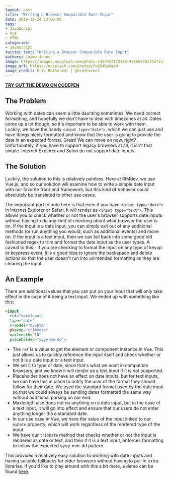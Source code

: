 ```yaml
---
layout: post
title: "Writing a Browser Compatible Date Input"
date: 2019-10-24 13:00:00
tags:
- JavaScript
- Vue
- HTML
categories:
- JavaScript
twitter_text: "Writing a Browser Compatible Date Input"
authors: Jaime Jones
image: https://images.unsplash.com/photo-1435527173128-983b87201f4d?ixlib=rb-1.2.1&ixid=eyJhcHBfaWQiOjEyMDd9&auto=format&fit=crop&w=1347&q=80
image_url: https://unsplash.com/photos/FoKO4DpXamQ
image_credit: Eric Rothermel | @erothermel
---
```


[**TRY OUT THE DEMO ON CODEPEN**](https://codepen.io/jaime-lynn/pen/MWWmrbN)

## The Problem

Working with dates can seem a little daunting sometimes. We need correct formatting, and hopefully we don't have to deal with timezones at all. Dates come up a lot though, so it's important to be able to work with them. Luckily, we have the handy `<input type="date">`, which we can just use and have things nicely formatted and know that the user is going to provide the date in an expected format. Great! We can move on now, right? Unfortunately, if you have to support legacy browsers at all, it isn't that simple. Internet Explorer and Safari do not support date inputs.

## The Solution

Luckily, the solution to this is relatively painless. Here at RIMdev, we use Vue.js, and so our solution will examine how to write a simple date input with our favorite front end framework, but this kind of behavior could absolutely be translated to other use cases.

The important part to note here is that even if you have `<input type="date">` in Internet Explorer or Safari, it will render as `<input type="text">`. This allows you to check whether or not the user's browser supports date inputs without having to do any kind of checking about what browser the user is on. If the input is a date input, you can simply exit out of any additional methods (or run anything you would, such as additional events) and move on. If the input is a text input, then we can fall back into some good old fashioned regex to trim and format the date input as the user types. A caveat to this - if you are checking to format the input on any type of keyup or keypress event, it is a good idea to ignore the backspace and delete actions so that the user doesn't run into unintended formatting as they are clearing the input.

## An Example

There are additional values that you can put on your input that will only take effect in the case of it being a text input. We ended up with something like this:
```html
<input
  ref="dateInput"
  type="date"
  v-model="myDate"
  @keyup="trimDate"
  maxlength="10"
  placeholder="yyyy-mm-dd">
```
- The `ref` is a value to get the element or component instance in Vue. This just allows us to quickly reference the input itself and check whether or not it is a date input or a text input.
- We set it to type of date, since that's what we want in compatible browsers, and we know it will render as a text input if it is not supported.
- Placeholder does not have an effect on date inputs, but for text inputs, we can have this in place to notify the user of the format they should follow for their date. We used the standard format used by the date input so that we could always be sending dates formatted the same way without additional parsing on our end.
- Maxlength also does not do anything on a date input, but in the case of a text input, it will go into effect and ensure that our users do not enter anything longer tha a standard date.
- In our use case in Vue, we have the value of the input linked to our `myDate` property, which will work regardless of the rendered type of the input.
- We have our `trimDate` method that checks whether or not the input is rendered as date or text, and then if it is a text input, enforces formatting to follow the expected yyyy-mm-dd pattern.

This provides a relatively easy solution to working with date inputs and having suitable fallbacks for older browsers without having to pull in extra libraries. If you'd like to play around with this a bit more, a demo can be found [here](https://codepen.io/jaime-lynn/pen/MWWmrbN).
